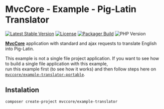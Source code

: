 # MvcCore - Example - Pig-Latin Translator

[![Latest Stable Version](https://img.shields.io/badge/Stable-v5.1.0-brightgreen.svg?style=plastic)](https://github.com/mvccore/example-translator/releases)
[![License](https://img.shields.io/badge/License-BSD%203-brightgreen.svg?style=plastic)](https://mvccore.github.io/docs/mvccore/5.0.0/LICENSE.md)
[![Packager Build](https://img.shields.io/badge/Packager%20Build-passing-brightgreen.svg?style=plastic)](https://github.com/mvccore/packager)
![PHP Version](https://img.shields.io/badge/PHP->=5.4-brightgreen.svg?style=plastic)

[**MvcCore**](https://github.com/mvccore/mvccore) application with standard and ajax requests to translate English into Pig-Latin.

This example is not a single file project application. If you want to see how to build a single file application with this example,  
run this example first (to see how it works) and then follow steps here on [`mvccore/example-translator-portable`](https://github.com/mvccore/example-translator-portable).

## Instalation
```shell
composer create-project mvccore/example-translator
```
